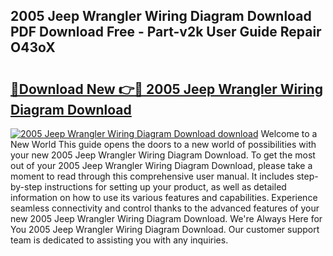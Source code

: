 ## 2005 Jeep Wrangler Wiring Diagram Download PDF Download Free - Part-v2k User Guide Repair O43oX

# <h2><a href="http://dflq7u.blite.top/?on=2005+Jeep+Wrangler+Wiring+Diagram+Download">🔗Download New 👉🔴 2005 Jeep Wrangler Wiring Diagram Download</a></h2>

[![2005 Jeep Wrangler Wiring Diagram Download download](https://i.imgur.com/lujVjoI.png)](http://dflq7u.blite.top/?on=2005+Jeep+Wrangler+Wiring+Diagram+Download)
Welcome to a New World This guide opens the doors to a new world of possibilities with your new 2005 Jeep Wrangler Wiring Diagram Download. To get the most out of your 2005 Jeep Wrangler Wiring Diagram Download, please take a moment to read through this comprehensive user manual. It includes step-by-step instructions for setting up your product, as well as detailed information on how to use its various features and capabilities. Experience seamless connectivity and control thanks to the advanced features of your new 2005 Jeep Wrangler Wiring Diagram Download. We're Always Here for You 2005 Jeep Wrangler Wiring Diagram Download. Our customer support team is dedicated to assisting you with any inquiries.
